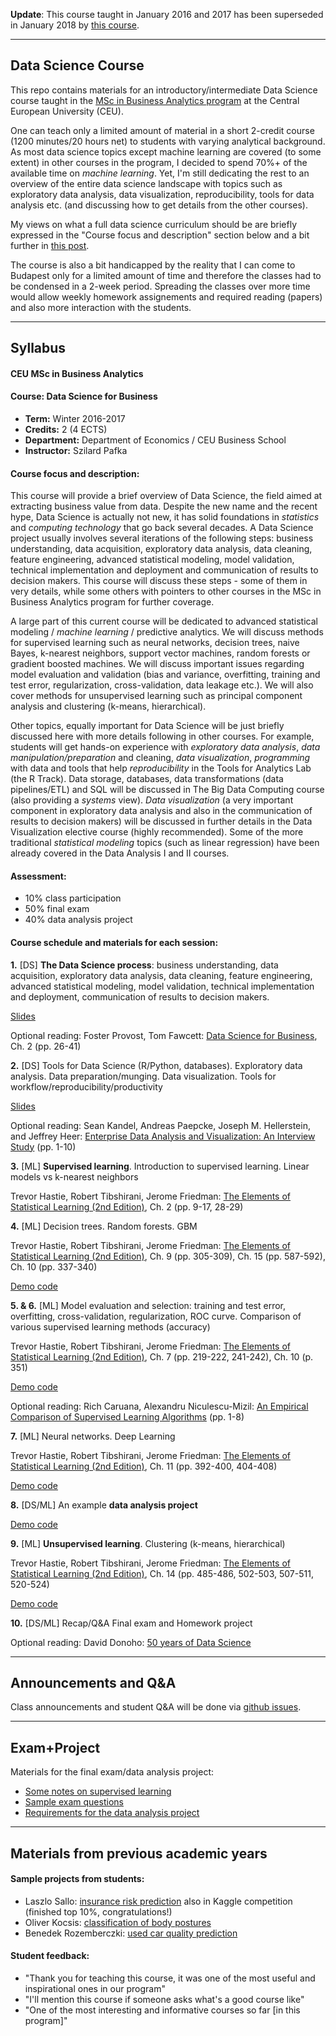 
**Update**: This course taught in January 2016 and 2017 has been superseded in 
January 2018 by [this course](https://github.com/szilard/teach-ML-CEU-master-bizanalytics).

-------------------------------------------------------------------

## Data Science Course

This repo contains materials for an introductory/intermediate 
Data Science course taught in the 
[MSc in Business Analytics program](http://business.ceu.edu/msc-in-business-analytics) 
at the Central European University (CEU).

One can teach only a limited amount of material
in a short 2-credit course (1200 minutes/20 hours net) to
students with varying analytical background. As most data science topics except 
machine learning are covered (to some extent) in other courses in the program, 
I decided to spend 70%+ of the available time on *machine learning*. 
Yet, I'm still dedicating the 
rest to an overview of the entire data science landscape with topics such as exploratory data analysis, data visualization, reproducibility, tools for data analysis etc. 
(and discussing how to get details from the other courses).

My views on what a full data science curriculum 
should be are briefly expressed in the "Course focus and description" section below
and a bit further in [this post](https://github.com/szilard/datascience-course-historical).

The course is also a bit handicapped by the reality that I can come to Budapest only for a 
limited amount of time and therefore the classes had to be condensed in a 2-week period.
Spreading the classes over more time would allow weekly homework assignements and 
required reading (papers) and also more interaction with the students.


-------------------------------------------------------------

## Syllabus

#### CEU MSc in Business Analytics 

#### Course: Data Science for Business

- **Term:** Winter 2016-2017
- **Credits:** 2 (4 ECTS) 
- **Department:** Department of Economics / CEU Business School
- **Instructor:** Szilard Pafka


#### Course focus and description:

This course will provide a brief overview of Data Science, the field aimed at extracting business value from data. Despite the new name and the recent hype, Data Science is actually not new, it has solid foundations in *statistics* and *computing technology* that go back several decades. A Data Science project usually involves several iterations of the following steps: business understanding, data acquisition, exploratory data analysis, data cleaning, feature engineering, advanced statistical modeling, model validation, technical implementation and deployment and communication of results to decision makers. This course will discuss these steps - some of them in very details, while some others with pointers to other courses in the MSc in Business Analytics program for further coverage.

A large part of this current course will be dedicated to advanced statistical modeling / *machine learning* / predictive analytics. We will discuss methods for supervised learning such as neural networks, decision trees, naive Bayes, k-nearest neighbors, support vector machines, random forests or gradient boosted machines. We will discuss important issues regarding model evaluation and validation (bias and variance, overfitting, training and test error, regularization, cross-validation, data leakage etc.). We will also cover methods for unsupervised learning such as principal component analysis and clustering (k-means, hierarchical).

Other topics, equally important for Data Science will be just briefly discussed here with more details following in other courses. For example, students will get hands-on experience with *exploratory data analysis*, *data manipulation/preparation* and cleaning, *data visualization*, *programming* with data and tools that help *reproducibility* in the Tools for Analytics Lab (the R Track). Data storage, databases, data transformations (data pipelines/ETL) and SQL will be discussed in The Big Data Computing course (also providing a *systems* view). *Data visualization* (a very important component in exploratory data analysis and also in the communication of results to decision makers) will be discussed in further details in the Data Visualization elective course (highly recommended). Some of the more traditional *statistical modeling* topics (such as linear regression) have been already covered in the Data Analysis I and II courses.


#### Assessment:

- 10% class participation
- 50% final exam
- 40% data analysis project


#### Course schedule and materials for each session:

**1.** [DS] **The Data Science process**: business understanding, data acquisition, exploratory data analysis, data cleaning, feature engineering, advanced statistical modeling, model validation, technical implementation and deployment, communication of results to decision makers.

[Slides](https://docs.google.com/presentation/d/1aPymN2aJlqLigLin_IaEPAee0V17EPkfvvyPLq9X6dA/edit?usp=sharing)

Optional reading: Foster Provost, Tom Fawcett: [Data Science for Business](http://www.amazon.com/Data-Science-Business-data-analytic-thinking/dp/1449361323), Ch. 2 (pp. 26-41)


**2.** [DS] Tools for Data Science (R/Python, databases). Exploratory data analysis. Data preparation/munging. Data visualization. Tools for workflow/reproducibility/productivity

[Slides](https://docs.google.com/presentation/d/1rsoJRnLjKojbpc-nb9y-t-0410rBDLIb_2oTL4pSH7M/edit?usp=sharing)

Optional reading: Sean Kandel, Andreas Paepcke, Joseph M. Hellerstein, and Jeffrey Heer: 
[Enterprise Data Analysis and Visualization: An Interview Study](http://db.cs.berkeley.edu/papers/vast12-interview.pdf) (pp. 1-10)


**3.** [ML] **Supervised learning**. Introduction to supervised learning. Linear models vs k-nearest neighbors 

Trevor Hastie, Robert Tibshirani, Jerome Friedman: [The Elements of Statistical Learning (2nd Edition)](http://statweb.stanford.edu/~tibs/ElemStatLearn/printings/ESLII_print10.pdf), Ch. 2 (pp. 9-17, 28-29)


**4.** [ML] Decision trees. Random forests. GBM

Trevor Hastie, Robert Tibshirani, Jerome Friedman: [The Elements of Statistical Learning (2nd Edition)](http://statweb.stanford.edu/~tibs/ElemStatLearn/printings/ESLII_print10.pdf), Ch. 9 (pp. 305-309), Ch. 15 (pp. 587-592), Ch. 10 (pp. 337-340)

[Demo code](1-machine_learning_code/2-trees+ensembles/)


**5. & 6.** [ML] Model evaluation and selection: training and test error, overfitting, cross-validation, regularization, ROC curve. Comparison of various supervised learning methods (accuracy)

Trevor Hastie, Robert Tibshirani, Jerome Friedman: [The Elements of Statistical Learning (2nd Edition)](http://statweb.stanford.edu/~tibs/ElemStatLearn/printings/ESLII_print10.pdf), Ch. 7 (pp. 219-222, 241-242), Ch. 10 (p. 351)

[Demo code](1-machine_learning_code/3-model_eval)

Optional reading: Rich Caruana, Alexandru Niculescu-Mizil: [An Empirical Comparison of Supervised Learning Algorithms](https://www.cs.cornell.edu/~caruana/ctp/ct.papers/caruana.icml06.pdf) (pp. 1-8)


**7.** [ML] Neural networks. Deep Learning

Trevor Hastie, Robert Tibshirani, Jerome Friedman: [The Elements of Statistical Learning (2nd Edition)](http://statweb.stanford.edu/~tibs/ElemStatLearn/printings/ESLII_print10.pdf), Ch. 11 (pp. 392-400, 404-408)

[Demo code](1-machine_learning_code/4-nb+nn+svm)


**8.** [DS/ML] An example **data analysis project**

[Demo code](2-ds_project_example)


**9.** [ML] **Unsupervised learning**. Clustering (k-means, hierarchical)

Trevor Hastie, Robert Tibshirani, Jerome Friedman: [The Elements of Statistical Learning (2nd Edition)](http://statweb.stanford.edu/~tibs/ElemStatLearn/printings/ESLII_print10.pdf), Ch. 14 (pp. 485-486, 502-503, 507-511, 520-524)

[Demo code](1-machine_learning_code/5-unsup)


**10.** [DS/ML] Recap/Q&A Final exam and Homework project

Optional reading: David Donoho: [50 years of Data Science](https://dl.dropboxusercontent.com/u/23421017/50YearsDataScience.pdf)

-------------------------------------------------------------

## Announcements and Q&A

Class announcements and student Q&A will be done via 
[github issues](https://github.com/szilard/teach-data-science-msc-analytics-ceu/issues).


-------------------------------------------------------------

## Exam+Project

Materials for the final exam/data analysis project:

- [Some notes on supervised learning](3-assessment/0-suplearn_outline_notes.md)
- [Sample exam questions](3-assessment/1-sample_exam_questions.md)
- [Requirements for the data analysis project](3-assessment/2-homework_data_analysis_project.md)

-------------------------------------------------------------

## Materials from previous academic years

#### Sample projects from students:

- Laszlo Sallo: [insurance risk prediction](https://github.com/szilard/student-data-science-project-1-kaggle) also in Kaggle competition (finished top 10%, congratulations!) 
- Oliver Kocsis: [classification of body postures](https://cdn.rawgit.com/szilard/student-data-science-project-2/master/dataset-har-PUC-Rio-ugulino.html)
- Benedek Rozemberczki: [used car quality prediction](https://cdn.rawgit.com/szilard/student-data-science-project-3/master/Project_Cleaning_HTML_Rozemberczki.html)


#### Student feedback:

- "Thank you for teaching this course, it was one of the most useful and inspirational ones in our program"
- "I'll mention this course if someone asks what's a good course like"
- "One of the most interesting and informative courses so far [in this program]"


